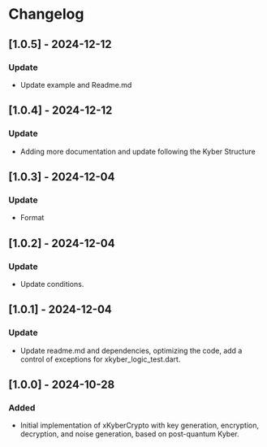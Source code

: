# Changelog

## [1.0.5] - 2024-12-12
### Update
- Update example and Readme.md

## [1.0.4] - 2024-12-12
### Update
- Adding more documentation and update following the Kyber Structure

## [1.0.3] - 2024-12-04
### Update
- Format

## [1.0.2] - 2024-12-04
### Update
- Update conditions.

## [1.0.1] - 2024-12-04
### Update
- Update readme.md and dependencies, optimizing the code, add a control of exceptions for xkyber_logic_test.dart.

## [1.0.0] - 2024-10-28
### Added
- Initial implementation of xKyberCrypto with key generation, encryption, decryption, and noise generation, based on post-quantum Kyber.
